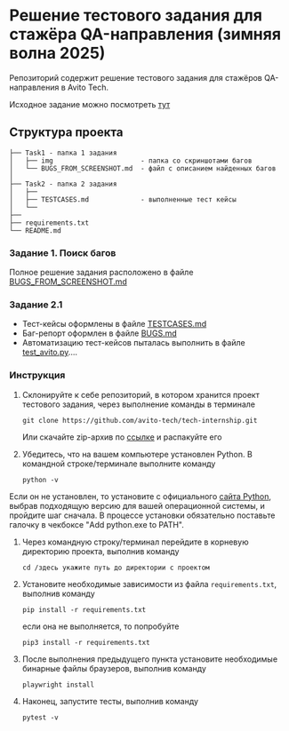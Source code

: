# Решение тестового задания для стажёра QA-направления (зимняя волна 2025)
Репозиторий содержит решение тестового задания для стажёров QA-направления в Avito Tech.

  Исходное задание можно посмотреть [тут](QA-trainee-assignment-winter-2025.md)

## Структура проекта
```
├── Task1 - папка 1 задания
│   ├── img                      - папка со скриншотами багов
│   └── BUGS_FROM_SCREENSHOT.md  - файл с описанием найденных багов
│
├── Task2 - папка 2 задания
│   ├── 
│   ├── TESTCASES.md             - выполненные тест кейсы
│   └── 
├── 
├── requirements.txt
└── README.md
```

### Задание 1. Поиск багов
Полное решение задания расположено в файле [BUGS_FROM_SCREENSHOT.md](Task1/BUGS_FROM_SCREENSHOT.md)

### Задание 2.1
* Тест-кейсы оформлены в файле [TESTCASES.md](Task2/TESTCASES.md)
* Баг-репорт оформлен в файле [BUGS.md](Task2/BUGS.md)
* Автоматизацию тест-кейсов пыталась выполнить в файле [test_avito.py](Task2/auto_tests/test_avito.py)....




### Инструкция   

1. Склонируйте к себе репозиторий, в котором хранится проект тестового задания, через выполнение команды в терминале  
    ```  
    git clone https://github.com/avito-tech/tech-internship.git
    ```  
    Или скачайте zip-архив по [ссылке](https://github.com/Herzenswearme/AvitoTech\_QA-trainee/archive/refs/heads/main.zip) и распакуйте его

2. Убедитесь, что на вашем компьютере установлен Python. В командной строке/терминале выполните команду  
    ```  
    python -v  
    ```    
Если он не установлен, то установите с официального [сайта Python](https://www.python.org/downloads/), выбрав подходящую версию для вашей операционной системы, и пройдите шаг сначала. В процессе установки обязательно поставьте галочку в чекбоксе "Add python.exe to PATH". 

1. Через командную строку/терминал перейдите в корневую директорию проекта, выполнив команду  
   ```  
   cd /здесь укажите путь до директории с проектом  
   ```
2. Установите необходимые зависимости из файла `requirements.txt`, выполнив команду    
   ```  
   pip install -r requirements.txt  
   ```  
   если она не выполняется, то попробуйте  
   ```  
   pip3 install -r requirements.txt  
   ```  
3. После выполнения предыдущего пункта установите необходимые бинарные файлы браузеров, выполнив команду  
   ```  
   playwright install  
   ```  
     
4. Наконец, запустите тесты, выполнив команду    
   ```  
   pytest -v  
   ```  